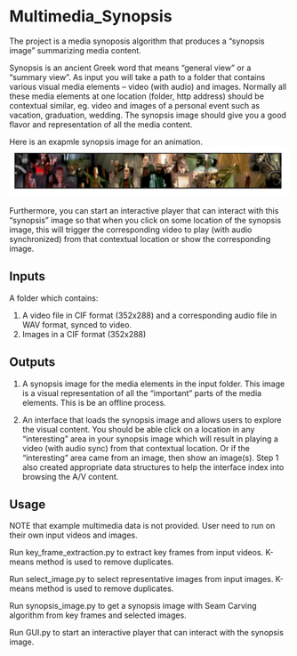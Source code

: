 # Multimedia_Synopsis
The project is a media synoposis algorithm that produces a “synopsis image” summarizing media content. 

Synopsis is an ancient Greek word that means “general view” or a “summary view”. As input you will take a path to a folder that contains various visual media elements – video (with audio) and images. Normally all these media elements at one location (folder, http address) should be contextual similar, eg. video and images of a personal event such as vacation, graduation, wedding. The synopsis image should give you a good flavor and representation of all the media content. 

Here is an exapmle synopsis image for an animation.
![image info](./exapmle_synopsis_image.png)

Furthermore, you can start an interactive player that can interact with this “synopsis” image so that when you click on some location of the synopsis image, this will trigger the corresponding video to play (with audio synchronized) from that contextual location or show the corresponding image.

## Inputs
A folder which contains:
1. A video file in CIF format (352x288) and a corresponding audio file in WAV format, synced to video.
2. Images in a CIF format (352x288)

## Outputs
1. A synopsis image for the media elements in the input folder. This image is a visual representation of all the “important” parts of the media elements. This is be an offline process.

2. An interface that loads the synopsis image and allows users to explore the visual content. You should be able click on a location in any “interesting” area in your synopsis image which will result in playing a video (with audio sync) from that contextual location. Or if the “interesting” area came from an image, then show an image(s). Step 1 also created appropriate data structures to help the interface index into browsing the A/V content.

## Usage
NOTE that example multimedia data is not provided. User need to run on their own input videos and images.

Run key_frame_extraction.py to extract key frames from input videos. K-means method is used to remove duplicates.

Run select_image.py to select representative images from input images. K-means method is used to remove duplicates.

Run synopsis_image.py to get a synopsis image with Seam Carving algorithm from key frames and selected images.

Run GUI.py to start an interactive player that can interact with the synopsis image.


